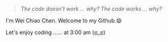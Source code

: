 
> *The code doesn't work ... why?*
> *The code works ... why?* 
 

I'm Wei Chiao Chen. Welcome to my Github.😄

Let's enjoy coding ...... at 3:00 am (ಥ_ಥ)




<!---
serser322/serser322 is a ✨ special ✨ repository because its `README.md` (this file) appears on your GitHub profile.
You can click the Preview link to take a look at your changes.
--->
